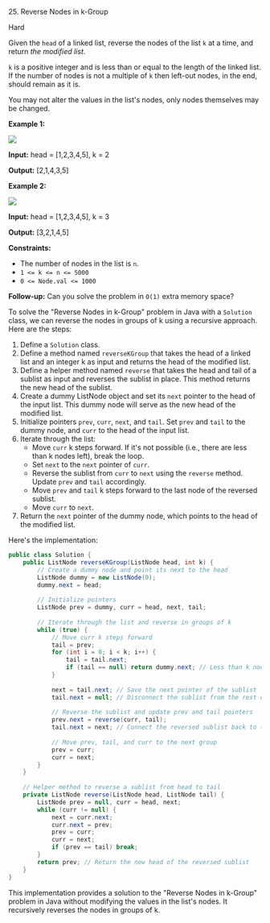 25\. Reverse Nodes in k-Group

Hard

Given the `head` of a linked list, reverse the nodes of the list `k` at a time, and return _the modified list_.

`k` is a positive integer and is less than or equal to the length of the linked list. If the number of nodes is not a multiple of `k` then left-out nodes, in the end, should remain as it is.

You may not alter the values in the list's nodes, only nodes themselves may be changed.

**Example 1:**

![](https://assets.leetcode.com/uploads/2020/10/03/reverse_ex1.jpg)

**Input:** head = [1,2,3,4,5], k = 2

**Output:** [2,1,4,3,5] 

**Example 2:**

![](https://assets.leetcode.com/uploads/2020/10/03/reverse_ex2.jpg)

**Input:** head = [1,2,3,4,5], k = 3

**Output:** [3,2,1,4,5] 

**Constraints:**

*   The number of nodes in the list is `n`.
*   `1 <= k <= n <= 5000`
*   `0 <= Node.val <= 1000`

**Follow-up:** Can you solve the problem in `O(1)` extra memory space?

To solve the "Reverse Nodes in k-Group" problem in Java with a `Solution` class, we can reverse the nodes in groups of k using a recursive approach. Here are the steps:

1. Define a `Solution` class.
2. Define a method named `reverseKGroup` that takes the head of a linked list and an integer k as input and returns the head of the modified list.
3. Define a helper method named `reverse` that takes the head and tail of a sublist as input and reverses the sublist in place. This method returns the new head of the sublist.
4. Create a dummy ListNode object and set its `next` pointer to the head of the input list. This dummy node will serve as the new head of the modified list.
5. Initialize pointers `prev`, `curr`, `next`, and `tail`. Set `prev` and `tail` to the dummy node, and `curr` to the head of the input list.
6. Iterate through the list:
   - Move `curr` k steps forward. If it's not possible (i.e., there are less than k nodes left), break the loop.
   - Set `next` to the `next` pointer of `curr`.
   - Reverse the sublist from `curr` to `next` using the `reverse` method. Update `prev` and `tail` accordingly.
   - Move `prev` and `tail` k steps forward to the last node of the reversed sublist.
   - Move `curr` to `next`.
7. Return the `next` pointer of the dummy node, which points to the head of the modified list.

Here's the implementation:

```java
public class Solution {
    public ListNode reverseKGroup(ListNode head, int k) {
        // Create a dummy node and point its next to the head
        ListNode dummy = new ListNode(0);
        dummy.next = head;
        
        // Initialize pointers
        ListNode prev = dummy, curr = head, next, tail;
        
        // Iterate through the list and reverse in groups of k
        while (true) {
            // Move curr k steps forward
            tail = prev;
            for (int i = 0; i < k; i++) {
                tail = tail.next;
                if (tail == null) return dummy.next; // Less than k nodes left
            }
            
            next = tail.next; // Save the next pointer of the sublist
            tail.next = null; // Disconnect the sublist from the rest of the list
            
            // Reverse the sublist and update prev and tail pointers
            prev.next = reverse(curr, tail);
            tail.next = next; // Connect the reversed sublist back to the rest of the list
            
            // Move prev, tail, and curr to the next group
            prev = curr;
            curr = next;
        }
    }
    
    // Helper method to reverse a sublist from head to tail
    private ListNode reverse(ListNode head, ListNode tail) {
        ListNode prev = null, curr = head, next;
        while (curr != null) {
            next = curr.next;
            curr.next = prev;
            prev = curr;
            curr = next;
            if (prev == tail) break;
        }
        return prev; // Return the new head of the reversed sublist
    }
}
```

This implementation provides a solution to the "Reverse Nodes in k-Group" problem in Java without modifying the values in the list's nodes. It recursively reverses the nodes in groups of k.
